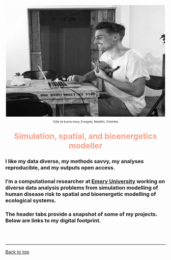 <a id="top"></a>

<center>
	<img src="img/mm.jpg" width="500" height="350" >
	<p style="font-size:60%">
		Calle de buena mesa, Envigado, Medellin, Colombia
	</p>
</center>  

<center>
	<p style="color: #F7A08A; font-size:175%">
		<b>Simulation, spatial, and bioenergetics modeller</b>           
	</p>
</center>

### I like my data diverse, my methods savvy, my analyses reproducible, and my outputs open access.    

### I’m a computational researcher at [Emory University](https://scholarblogs.emory.edu/civitello/) working on diverse data analysis problems from simulation modelling of human disease risk to spatial and bioenergetic modelling of ecological systems.  

### The header tabs provide a snapshot of some of my projects. Below are links to my digital footprint.       
  
<br>  
<br>  

******    

[Back to top](#top)